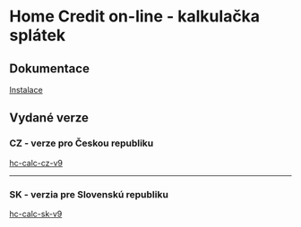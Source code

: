 # Home Credit on-line - kalkulačka splátek

## Dokumentace
[Instalace](https://github.com/homecreditcz/widget-calculator/blob/master/docs/install.md)  

## Vydané verze

### CZ - verze pro Českou republiku
[hc-calc-cz-v9](https://github.com/homecreditcz/widget-calculator/tree/master/releases/CZ/dist)

- - - - - - - - - - - - - - - - - - - - - - - - - - - -

### SK - verzia pre Slovenskú republiku
[hc-calc-sk-v9](https://github.com/homecreditcz/widget-calculator/tree/master/releases/SK/dist)

